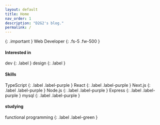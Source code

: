 ```yaml
---
layout: default
title: Home
nav_order: 1
description: "D2G2's blog."
permalink: /
---
```



{: .important }
Web Developer
{: .fs-5 .fw-500 }
#### Interested in
dev
{: .label }
design
{: .label }
#### Skills
TypeScript
{: .label .label-purple }
React
{: .label .label-purple }
Next.js
{: .label .label-purple }
Node.js
{: .label .label-purple }
Express
{: .label .label-purple }
mysql
{: .label .label-purple }
#### studying
functional programming
{: .label .label-green }


[Jekyll]: https://jekyllrb.com
[Markdown]: https://daringfireball.net/projects/markdown/
[Liquid]: https://github.com/Shopify/liquid/wiki
[Front matter]: https://jekyllrb.com/docs/front-matter/
[Jekyll configuration]: https://jekyllrb.com/docs/configuration/
[source file for this page]: https://github.com/just-the-docs/just-the-docs/blob/main/index.md
[Just the Docs Template]: https://just-the-docs.github.io/just-the-docs-template/
[Just the Docs]: https://just-the-docs.com
[Just the Docs repo]: https://github.com/just-the-docs/just-the-docs
[Just the Docs README]: https://github.com/just-the-docs/just-the-docs/blob/main/README.md
[GitHub Pages]: https://pages.github.com/
[Template README]: https://github.com/just-the-docs/just-the-docs-template/blob/main/README.md
[GitHub Pages / Actions workflow]: https://github.blog/changelog/2022-07-27-github-pages-custom-github-actions-workflows-beta/
[use the template]: https://github.com/just-the-docs/just-the-docs-template/generate
